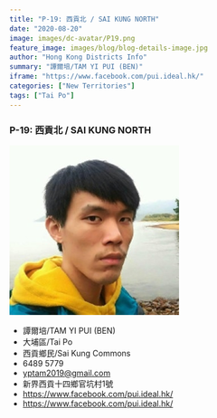 ```yaml
---
title: "P-19: 西貢北 / SAI KUNG NORTH"
date: "2020-08-20"
image: images/dc-avatar/P19.png
feature_image: images/blog/blog-details-image.jpg
author: "Hong Kong Districts Info"
summary: "譚爾培/TAM YI PUI (BEN)"
iframe: "https://www.facebook.com/pui.ideal.hk/"
categories: ["New Territories"]
tags: ["Tai Po"]
---
```


### P-19: 西貢北 / SAI KUNG NORTH  
![](/images/dc-avatar/P19.png)  

 - 譚爾培/TAM YI PUI (BEN)  
 - 大埔區/Tai Po  
 - 西貢鄉民/Sai Kung Commons  
 - 6489 5779  
 - yptam2019@gmail.com  
 - 新界西貢十四鄉官坑村1號  
 - https://www.facebook.com/pui.ideal.hk/  
 - https://www.facebook.com/pui.ideal.hk/
